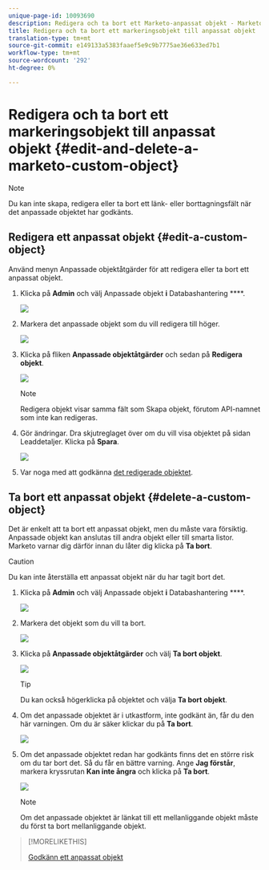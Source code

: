 ```yaml
---
unique-page-id: 10093690
description: Redigera och ta bort ett Marketo-anpassat objekt - Marketo-dokument - Produktdokumentation
title: Redigera och ta bort ett markeringsobjekt till anpassat objekt
translation-type: tm+mt
source-git-commit: e149133a5383faaef5e9c9b7775ae36e633ed7b1
workflow-type: tm+mt
source-wordcount: '292'
ht-degree: 0%

---
```



# Redigera och ta bort ett markeringsobjekt till anpassat objekt {#edit-and-delete-a-marketo-custom-object}

>[!NOTE]
>
>Du kan inte skapa, redigera eller ta bort ett länk- eller borttagningsfält när det anpassade objektet har godkänts.

## Redigera ett anpassat objekt {#edit-a-custom-object}

Använd menyn Anpassade objektåtgärder för att redigera eller ta bort ett anpassat objekt.

1. Klicka på **Admin** och välj Anpassade objekt **i** Databashantering ****.

   ![](assets/image2016-1-18-13-3a31-3a51.png)

1. Markera det anpassade objekt som du vill redigera till höger.

   ![](assets/image2016-1-18-13-3a33-3a11.png)

1. Klicka på fliken **Anpassade objektåtgärder** och sedan på **Redigera objekt**.

   ![](assets/image2015-9-23-11-3a37-3a44.png)

   >[!NOTE]
   >
   >Redigera objekt visar samma fält som Skapa objekt, förutom API-namnet som inte kan redigeras.

1. Gör ändringar. Dra skjutreglaget över om du vill visa objektet på sidan Leaddetaljer. Klicka på **Spara**.

   ![](assets/image2015-9-15-16-3a48-3a39.png)

1. Var noga med att godkänna [det redigerade objektet](approve-a-custom-object.md).

## Ta bort ett anpassat objekt {#delete-a-custom-object}

Det är enkelt att ta bort ett anpassat objekt, men du måste vara försiktig. Anpassade objekt kan anslutas till andra objekt eller till smarta listor. Marketo varnar dig därför innan du låter dig klicka på **Ta bort**.

>[!CAUTION]
>
>Du kan inte återställa ett anpassat objekt när du har tagit bort det.

1. Klicka på **Admin** och välj Anpassade objekt **i** Databashantering ****.

   ![](assets/image2016-1-18-13-3a36-3a0.png)

1. Markera det objekt som du vill ta bort.

   ![](assets/image2015-9-23-16-3a29-3a5.png)

1. Klicka på **Anpassade objektåtgärder** och välj **Ta bort objekt**.

   ![](assets/image2015-9-23-11-3a39-3a5.png)

   >[!TIP]
   >
   >Du kan också högerklicka på objektet och välja **Ta bort objekt**.

1. Om det anpassade objektet är i utkastform, inte godkänt än, får du den här varningen. Om du är säker klickar du på **Ta bort**.

   ![](assets/image2015-9-23-16-3a31-3a2.png)

1. Om det anpassade objektet redan har godkänts finns det en större risk om du tar bort det. Så du får en bättre varning. Ange **Jag förstår**, markera kryssrutan **Kan inte ångra** och klicka på **Ta bort**.

   ![](assets/image2016-1-15-9-3a49-3a38.png)

   >[!NOTE]
   >
   >Om det anpassade objektet är länkat till ett mellanliggande objekt måste du först ta bort mellanliggande objekt.

>[!MORELIKETHIS]
>
>[Godkänn ett anpassat objekt](approve-a-custom-object.md)


